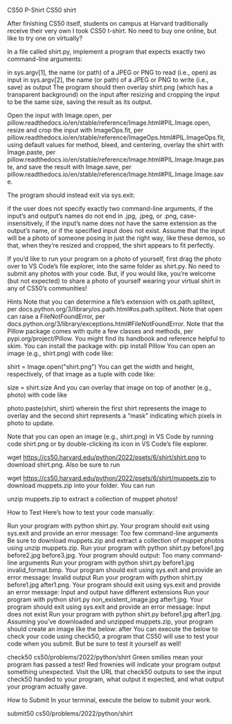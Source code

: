 CS50 P-Shirt
CS50 shirt

After finishing CS50 itself, students on campus at Harvard traditionally receive their very own I took CS50 t-shirt. No need to buy one online, but like to try one on virtually?

In a file called shirt.py, implement a program that expects exactly two command-line arguments:

in sys.argv[1], the name (or path) of a JPEG or PNG to read (i.e., open) as input
in sys.argv[2], the name (or path) of a JPEG or PNG to write (i.e., save) as output
The program should then overlay shirt.png (which has a transparent background) on the input after resizing and cropping the input to be the same size, saving the result as its output.

Open the input with Image.open, per pillow.readthedocs.io/en/stable/reference/Image.html#PIL.Image.open, resize and crop the input with ImageOps.fit, per pillow.readthedocs.io/en/stable/reference/ImageOps.html#PIL.ImageOps.fit, using default values for method, bleed, and centering, overlay the shirt with Image.paste, per pillow.readthedocs.io/en/stable/reference/Image.html#PIL.Image.Image.paste, and save the result with Image.save, per pillow.readthedocs.io/en/stable/reference/Image.html#PIL.Image.Image.save.

The program should instead exit via sys.exit:

if the user does not specify exactly two command-line arguments,
if the input’s and output’s names do not end in .jpg, .jpeg, or .png, case-insensitively,
if the input’s name does not have the same extension as the output’s name, or
if the specified input does not exist.
Assume that the input will be a photo of someone posing in just the right way, like these demos, so that, when they’re resized and cropped, the shirt appears to fit perfectly.

If you’d like to run your program on a photo of yourself, first drag the photo over to VS Code’s file explorer, into the same folder as shirt.py. No need to submit any photos with your code. But, if you would like, you’re welcome (but not expected) to share a photo of yourself wearing your virtual shirt in any of CS50’s communities!

Hints
Note that you can determine a file’s extension with os.path.splitext, per docs.python.org/3/library/os.path.html#os.path.splitext.
Note that open can raise a FileNotFoundError, per docs.python.org/3/library/exceptions.html#FileNotFoundError.
Note that the Pillow package comes with quite a few classes and methods, per pypi.org/project/Pillow. You might find its handbook and reference helpful to skim. You can install the package with:
pip install Pillow
You can open an image (e.g., shirt.png) with code like:

shirt = Image.open("shirt.png")
You can get the width and height, respectively, of that image as a tuple with code like:

size = shirt.size
And you can overlay that image on top of another (e.g., photo) with code like

photo.paste(shirt, shirt)
wherein the first shirt represents the image to overlay and the second shirt represents a “mask” indicating which pixels in photo to update.

Note that you can open an image (e.g., shirt.png) in VS Code by running
code shirt.png
or by double-clicking its icon in VS Code’s file explorer.

wget https://cs50.harvard.edu/python/2022/psets/6/shirt/shirt.png
to download shirt.png. Also be sure to run

wget https://cs50.harvard.edu/python/2022/psets/6/shirt/muppets.zip
to download muppets.zip into your folder. You can run

unzip muppets.zip
to extract a collection of muppet photos!

How to Test
Here’s how to test your code manually:

Run your program with python shirt.py. Your program should exit using sys.exit and provide an error message:
Too few command-line arguments   
Be sure to download muppets.zip and extract a collection of muppet photos using unzip muppets.zip. Run your program with python shirt.py before1.jpg before2.jpg before3.jpg. Your program should output:
Too many command-line arguments
Run your program with python shirt.py before1.jpg invalid_format.bmp. Your program should exit using sys.exit and provide an error message:
Invalid output
Run your program with python shirt.py before1.jpg after1.png. Your program should exit using sys.exit and provide an error message:
Input and output have different extensions
Run your program with python shirt.py non_existent_image.jpg after1.jpg. Your program should exit using sys.exit and provide an error message:
Input does not exist
Run your program with python shirt.py before1.jpg after1.jpg. Assuming you’ve downloaded and unzipped muppets.zip, your program should create an image like the below:
after
You can execute the below to check your code using check50, a program that CS50 will use to test your code when you submit. But be sure to test it yourself as well!

check50 cs50/problems/2022/python/shirt
Green smilies mean your program has passed a test! Red frownies will indicate your program output something unexpected. Visit the URL that check50 outputs to see the input check50 handed to your program, what output it expected, and what output your program actually gave.

How to Submit
In your terminal, execute the below to submit your work.

submit50 cs50/problems/2022/python/shirt
